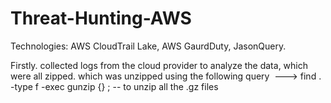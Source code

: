 # Threat-Hunting-AWS

Technologies: AWS CloudTrail Lake, AWS GaurdDuty, JasonQuery.

Firstly. collected logs from the cloud provider to analyze the data, which were all zipped. which was unzipped using the following query
 ---> find . -type f -exec gunzip {} \; -- to unzip all the .gz files

